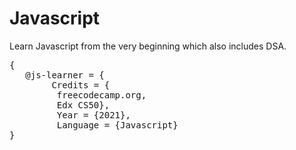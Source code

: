 # Javascript
Learn Javascript from the very beginning which also includes DSA.
 <pre>{
   @js-learner = {
        Credits = {
         freecodecamp.org,
         Edx CS50},
         Year = {2021},
         Language = {Javascript}
}
</pre>

